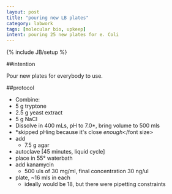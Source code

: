 ```yaml
---
layout: post
title: "pouring new LB plates"
category: labwork
tags: [molecular bio, upkeep]
intent: pouring 25 new plates for e. Coli
---
```

{% include JB/setup %}

##intention

Pour new plates for everybody to use.

##protocol

 * Combine:
  * 5 g tryptone
  * 2.5 g yeast extract
  * 5 g NaCl
 * Dissolve in 400 mLs, pH to 7.0*, bring volume to 500 mls
  * <font size="small"> *skipped pHing because it's close <i> enough</i></font size>
 * add 
   * 7.5 g agar
 * autoclave [45 minutes, liquid cycle]
 * place in 55&deg; waterbath
 * add kanamycin
   * 500 uls of 30 mg/ml, final concentration 30 ng/ul
 * plate, ~16 mls in each
   * ideally would be 18, but there were pipetting constraints

